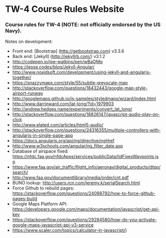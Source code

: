 # TW-4 Course Rules Website
### Course rules for TW-4 (NOTE: not officially endorsed by the US Navy).

Notes on development:
* Front end: [Bootstrap] (http://getbootstrap.com) v3.3.6
* Back end: [Jekyll] (http://jekyllrb.com/) v3.1.2
* http://codepen.io/joe-watkins/pen/wBaOMq
* https://jesse.codes/blog/Jekyll-Angular/
* http://www.noxidsoft.com/development/using-jekyll-and-angularjs-together/
* https://snazzymaps.com/style/55/subtle-greyscale-map
* http://stackoverflow.com/questions/18432443/google-map-style-airport-runway
* http://googlemaps.github.io/js-samples/styledmaps/wizard/index.html
* http://www.darrinward.com/lat-long/?id=1979903
* http://andrew.hedges.name/experiments/convert_lat_long/
* http://stackoverflow.com/questions/18826147/javascript-audio-play-on-click
* http://www.elated.com/articles/html5-audio/
* http://stackoverflow.com/questions/24316355/multiple-controllers-with-angularjs-in-single-page-app
* https://docs.angularjs.org/api/ng/directive/ngHref
* http://www.w3schools.com/angular/ng_filter_date.asp
* Database of airspace fixed: https://nfdc.faa.gov/nfdcApps/services/publicData/lidFixesWaypoints.jsp
* https://www.faa.gov/air_traffic/flight_info/aeronav/digital_products/dtpp/search/
* http://www.faa.gov/documentlibrary/media/order/cnt.pdf
* BUNO lookup: http://users.rcn.com/jeremy.k/serialSearch.html
* Force Github to rebuild pages: https://stackoverflow.com/questions/24098792/how-to-force-github-pages-build
* Google Maps Platform API: https://developers.google.com/maps/documentation/javascript/get-api-key
* https://stackoverflow.com/questions/29284580/how-do-you-activate-google-maps-javascript-api-v3-service
* https://www.scaler.com/topics/calculator-in-javascript/)
